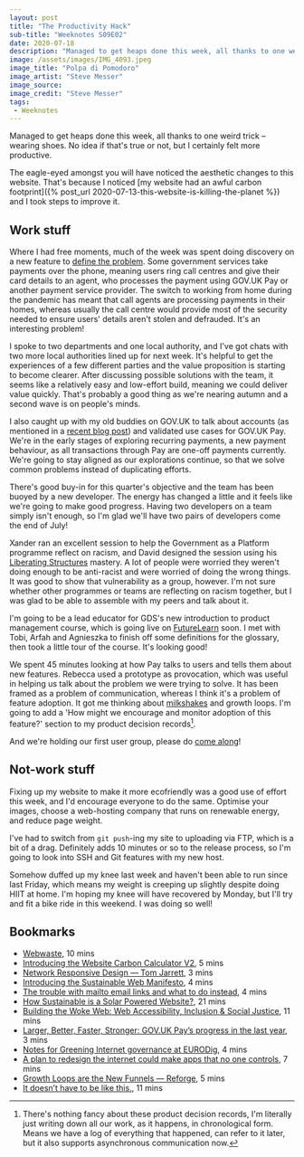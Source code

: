 ```yaml
---
layout: post
title: "The Productivity Hack"
sub-title: "Weeknotes S09E02"
date: 2020-07-18
description: "Managed to get heaps done this week, all thanks to one weird trick..."
image: /assets/images/IMG_4093.jpeg
image_title: "Polpa di Pomodoro"
image_artist: "Steve Messer"
image_source: 
image_credit: "Steve Messer"
tags:
 - Weeknotes
---
```


Managed to get heaps done this week, all thanks to one weird trick – wearing shoes. No idea if that's true or not, but I certainly felt more productive. 

The eagle-eyed amongst you will have noticed the aesthetic changes to this website. That's because I noticed [my website had an awful carbon footprint]({% post_url 2020-07-13-this-website-is-killing-the-planet %}) and I took steps to improve it.

## Work stuff

Where I had free moments, much of the week was spent doing discovery on a new feature to [define the problem](https://www.gov.uk/service-manual/agile-delivery/how-the-discovery-phase-works#define-the-problem). Some government services take payments over the phone, meaning users ring call centres and give their card details to an agent, who processes the payment using GOV.UK Pay or another payment service provider. The switch to working from home during the pandemic has meant that call agents are processing payments in their homes, whereas usually the call centre would provide most of the security needed to ensure users' details aren't stolen and defrauded. It's an interesting problem!

I spoke to two departments and one local authority, and I've got chats with two more local authorities lined up for next week. It's helpful to get the experiences of a few different parties and the value proposition is starting to become clearer. After discussing possible solutions with the team, it seems like a relatively easy and low-effort build, meaning we could deliver value quickly. That's probably a good thing as we're nearing autumn and a second wave is on people's minds.

I also caught up with my old buddies on GOV.UK to talk about accounts (as mentioned in a [recent blog post](https://gds.blog.gov.uk/2020/05/28/update-on-the-future-of-gov-uk/)) and validated use cases for GOV.UK Pay. We're in the early stages of exploring recurring payments, a new payment behaviour, as all transactions through Pay are one-off payments currently. We're going to stay aligned as our explorations continue, so that we solve common problems instead of duplicating efforts.

There's good buy-in for this quarter's objective and the team has been buoyed by a new developer. The energy has changed a little and it feels like we're going to make good progress. Having two developers on a team simply isn't enough, so I'm glad we'll have two pairs of developers come the end of July! 

Xander ran an excellent session to help the Government as a Platform programme reflect on racism, and David designed the session using his [Liberating Structures](http://www.liberatingstructures.com) mastery. A lot of people were worried they weren't doing enough to be anti-racist and were worried of doing the wrong things. It was good to show that vulnerability as a group, however. I'm not sure whether other programmes or teams are reflecting on racism together, but I was glad to be able to assemble with my peers and talk about it. 

I'm going to be a lead educator for GDS's new introduction to product management course, which is going live on [FutureLearn](https://futurelearn.com/partners/government-digital-service) soon. I met with Tobi, Arfah and Agnieszka to finish off some definitions for the glossary, then took a little tour of the course. It's looking good!

We spent 45 minutes looking at how Pay talks to users and tells them about new features. Rebecca used a prototype as provocation, which was useful in helping us talk about the problem we were trying to solve. It has been framed as a problem of communication, whereas I think it's a problem of feature adoption. It got me thinking about [milkshakes](https://www.youtube.com/watch?v=sfGtw2C95Ms) and growth loops. I'm going to add a 'How might we encourage and monitor adoption of this feature?' section to my product decision records[^1].

And we're holding our first user group, please do [come along](https://www.eventbrite.co.uk/e/govuk-pay-user-group-tickets-113322598944)!

## Not-work stuff

Fixing up my website to make it more ecofriendly was a good use of effort this week, and I'd encourage everyone to do the same. Optimise your images, choose a web-hosting company that runs on renewable energy, and reduce page weight. 

I've had to switch from `git push`-ing my site to uploading via FTP, which is a bit of a drag. Definitely adds 10 minutes or so to the release process, so I'm going to look into SSH and Git features with my new host.

Somehow duffed up my knee last week and haven't been able to run since last Friday, which means my weight is creeping up slightly despite doing HIIT at home. I'm hoping my knee will have recovered by Monday, but I'll try and fit a bike ride in this weekend. I was doing so well!

## Bookmarks

- [Webwaste](https://alistapart.com/article/webwaste/), 10 mins
- [Introducing the Website Carbon Calculator V2](https://www.wholegraindigital.com/blog/carbon-calculator-v2/), 5 mins
- [Network Responsive Design — Tom Jarrett](https://tomjarrett.earth/Network-Responsive-Design), 3 mins
- [Introducing the Sustainable Web Manifesto](https://www.wholegraindigital.com/blog/introducing-the-sustainable-web-manifesto/), 4 mins
- [The trouble with mailto email links and what to do instead](https://adamsilver.io/articles/the-trouble-with-mailto-email-links-and-what-to-do-instead/), 4 mins
- [How Sustainable is a Solar Powered Website?](https://solar.lowtechmagazine.com/2020/01/how-sustainable-is-a-solar-powered-website.html), 21 mins
- [Building the Woke Web: Web Accessibility, Inclusion & Social Justice](https://alistapart.com/article/building-the-woke-web/), 11 mins
- [Larger, Better, Faster, Stronger: GOV.UK Pay’s progress in the last year](https://gds.blog.gov.uk/2020/07/14/larger-better-faster-stronger-gov-uk-pays-progress-in-the-last-year/), 3 mins
- [Notes for Greening Internet governance at EURODig](https://www.thegreenwebfoundation.org/news/notes-for-greening-internet-governance-at-eurodig/), 4 mins
- [A plan to redesign the internet could make apps that no one controls](https://www.technologyreview.com/2020/07/01/1004725/redesign-internet-apps-no-one-controls-data-privacy-innovation-cloud/#Echobox=1594413823), 7 mins
- [Growth Loops are the New Funnels — Reforge](http://www.reforge.com/blog/growth-loops), 5 mins
- [It doesn’t have to be like this.](https://medium.com/@jonjalex/it-doesnt-have-to-be-like-this-22f0884fbaf), 11 mins

[^1]: There's nothing fancy about these product decision records, I'm literally just writing down all our work, as it happens, in chronological form. Means we have a log of everything that happened, can refer to it later, but it also supports asynchronous communication now.